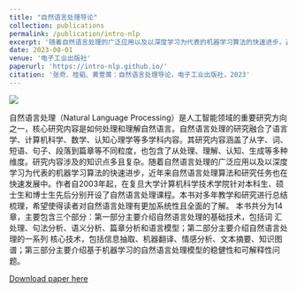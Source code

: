```yaml
---
title: "自然语言处理导论"
collection: publications
permalink: /publication/intro-nlp
excerpt: '随着自然语言处理的广泛应用以及以深度学习为代表的机器学习算法的快速进步，近年来自然语言处理算法和研究任务也在快速发展中。作者自2003年起，在复旦大学计算机科学技术学院针对本科生、硕士生和博士生先后分别开设了自然语言处理课程。本书对多年教学和研究进行总结梳理，希望使得读者对自然语言处理有更加系统性且全面的了解。'
date: 2023-08-01
venue: '电子工业出版社'
paperurl: 'https://intro-nlp.github.io/'
citation: '张奇、桂韬、黄萱菁：自然语言处理导论，电子工业出版社，2023'
---
```

![](intro-nlp.png)

自然语言处理（Natural Language Processing）是人工智能领域的重要研究方向之一，核心研究内容是如何处理和理解自然语言。自然语言处理的研究融合了语言学、计算机科学、数学、认知心理学等多学科内容。其研究内容涵盖了从字、词、短语、句子、段落到篇章等不同粒度，也包含了从处理、理解、认知、生成等多种维度。研究内容涉及的知识点多且复杂。随着自然语言处理的广泛应用以及以深度学习为代表的机器学习算法的快速进步，近年来自然语言处理算法和研究任务也在快速发展中。作者自2003年起，在复旦大学计算机科学技术学院针对本科生、硕士生和博士生先后分别开设了自然语言处理课程。本书对多年教学和研究进行总结梳理，希望使得读者对自然语言处理有更加系统性且全面的了解。
本书共分为14章，主要包含三个部分：第一部分主要介绍自然语言处理的基础技术，包括词 汇处理、句法分析、语义分析、篇章分析和语言模型；第二部分主要介绍自然语言处理的一系列 核心技术，包括信息抽取、机器翻译、情感分析、文本摘要、知识图谱；第三部分主要介绍基于机器学习的自然语言处理模型的稳健性和可解释性问题。

[Download paper here](https://intro-nlp.github.io/)
